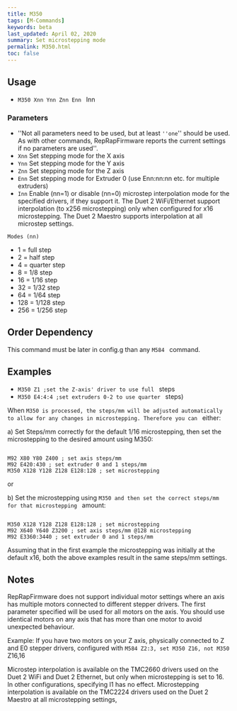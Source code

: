 ```yaml
---
title: M350
tags: [M-Commands] 
keywords: beta 
last_updated: April 02, 2020 
summary: Set microstepping mode 
permalink: M350.html
toc: false 
---
```



## Usage

* ` M350 Xnn Ynn Znn Enn  ` Inn

### Parameters

* ''Not all parameters need to be used, but at least `''one`'' should be used. As with other commands, RepRapFirmware reports the current settings if no parameters are used''.
* `Xnn` Set stepping mode for the X axis
* `Ynn` Set stepping mode for the Y axis
* `Znn` Set stepping mode for the Z axis
* `Enn` Set stepping mode for Extruder 0 (use Enn:nn:nn etc. for multiple extruders)
* `Inn` Enable (nn=1) or disable (nn=0) microstep interpolation mode for the specified drivers, if they support it. The Duet 2 WiFi/Ethernet support interpolation (to x256 microstepping) only when configured for x16 microstepping. The Duet 2 Maestro supports interpolation at all microstep settings.

`Modes (nn)`

* 1 = full step
* 2 = half step
* 4 = quarter step
* 8 = 1/8 step
* 16 = 1/16 step
* 32 = 1/32 step
* 64 = 1/64 step
* 128 = 1/128 step
* 256 = 1/256 step

## Order Dependency

This command must be later in config.g than any ` M584  ` command.

## Examples

* ` M350 Z1 ;set the Z-axis' driver to use full  ` steps
* ` M350 E4:4:4 ;set extruders 0-2 to use quarter  ` steps)

When ` M350 is processed, the steps/mm will be adjusted automatically to allow for any changes in microstepping. Therefore you can  ` either:

a) Set Steps/mm correctly for the default 1/16 microstepping, then set the microstepping to the desired amount using M350:

```

M92 X80 Y80 Z400 ; set axis steps/mm
M92 E420:430 ; set extruder 0 and 1 steps/mm
M350 X128 Y128 Z128 E128:128 ; set microstepping

```

or

b) Set the microstepping using ` M350 and then set the correct steps/mm for that microstepping  ` amount:

```

M350 X128 Y128 Z128 E128:128 ; set microstepping
M92 X640 Y640 Z3200 ; set axis steps/mm @128 microstepping
M92 E3360:3440 ; set extruder 0 and 1 steps/mm

```

Assuming that in the first example the microstepping was initially at the default x16, both the above examples result in the same steps/mm settings.

## Notes

RepRapFirmware does not support individual motor settings where an axis has multiple motors connected to different stepper drivers. The first parameter specified will be used for all motors on the axis. You should use identical motors on any axis that has more than one motor to avoid unexpected behaviour.

Example: If you have two motors on your Z axis, physically connected to Z and E0 stepper drivers, configured with ` M584 Z2:3, set M350 Z16, not M350  ` Z16,16

Microstep interpolation is available on the TMC2660 drivers used on the Duet 2 WiFi and Duet 2 Ethernet, but only when microstepping is set to 16. In other configurations, specifying I1 has no effect. Microstepping interpolation is available on the TMC2224 drivers used on the Duet 2 Maestro at all microstepping settings,

